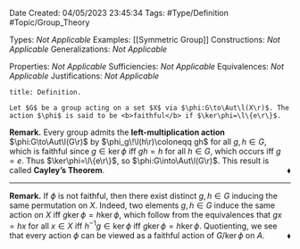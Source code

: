 <div class="topSpace"></div>

Date Created: 04/05/2023 23:45:34
Tags: #Type/Definition #Topic/Group_Theory

Types: <i>Not Applicable</i>
Examples: [[Symmetric Group]]
Constructions: <i>Not Applicable</i>
Generalizations: <i>Not Applicable</i>

Properties: <i>Not Applicable</i>
Sufficiencies: <i>Not Applicable</i>
Equivalences: <i>Not Applicable</i>
Justifications: <i>Not Applicable</i>

``` ad-Definition
title: Definition.

Let $G$ be a group acting on a set $X$ via $\phi:G\to\Aut\l(X\r)$. The action $\phi$ is said to be <b>faithful</b> if $\ker\phi=\l\{e\r\}$.

```

<b>Remark.</b> Every group admits the <b>left-multiplication action</b> $\phi:G\to\Aut\l(G\r)$ by $\phi_g\!\l(h\r)\coloneqq gh$ for all $g,h\in G$, which is faithful since $g\in\ker\phi$ iff $gh=h$ for all $h\in G$, which occurs iff $g=e$. Thus $\ker\phi=\l\{e\r\}$, so $\phi:G\into\Aut\l(G\r)$. This result is called <b>Cayley’s Theorem</b>.<span style="float:right;">$\blacklozenge$</span>

---

<b>Remark.</b> If $\phi$ is not faithful, then there exist distinct $g,h\in G$ inducing the same permutation on $X$. Indeed, two elements $g,h\in G$ induce the same action on $X$ iff $g\ker\phi=h\ker\phi$, which follow from the equivalences that $gx=hx$ for all $x\in X$ iff $h^{-1}g\in\ker\phi$ iff $g\ker\phi=h\ker\phi$. Quotienting, we see that every action $\phi$ can be viewed as a faithful action of $G/\ker\phi$ on $A$.<span style="float:right;">$\blacklozenge$</span>
